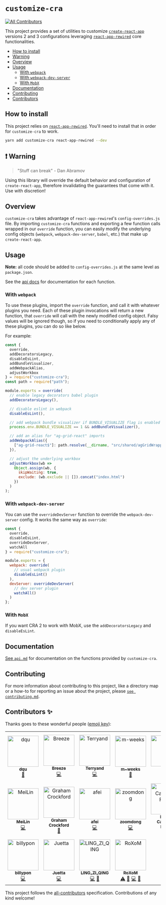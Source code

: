 # `customize-cra`

[![All Contributors](https://img.shields.io/badge/all_contributors-18-orange.svg?style=flat-square)](#contributors-)

This project provides a set of utilities to customize [`create-react-app`](https://github.com/facebook/create-react-app) versions 2 and 3 configurations leveraging [`react-app-rewired`](https://github.com/timarney/react-app-rewired/) core functionalities.

- [How to install](#how-to-install)
- [Warning](#warning)
- [Overview](#overview)
- [Usage](#usage)
  - [With `webpack`](#with-webpack)
  - [With `webpack-dev-server`](#with-webpack-dev-server)
  - [With `MobX`](#with-mobx)
- [Documentation](#documentation)
- [Contributing](#contributing)
- [Contributors](#contributors)

## How to install

This project relies on [`react-app-rewired`](https://github.com/timarney/react-app-rewired/). You'll need to install that in order for `customize-cra` to work.

```bash
yarn add customize-cra react-app-rewired --dev
```

## ❗ Warning

> "Stuff can break"
> \- Dan Abramov

Using this library will override the default behavior and configuration of `create-react-app`, therefore invalidating the guarantees that come with it. Use with discretion!

## Overview

`customize-cra` takes advantage of `react-app-rewired`'s `config-overrides.js` file. By importing `customize-cra` functions and exporting a few function calls wrapped in our `override` function, you can easily modify the underlying config objects (`webpack`, `webpack-dev-server`, `babel`, etc.) that make up `create-react-app`.

## Usage

**Note:** all code should be added to `config-overrides.js` at the same level as `package.json`.

See the [api docs](api.md) for documentation for each function.

### With `webpack`

To use these plugins, import the `override` function, and call it with whatever plugins you need. Each of these plugin invocations will return a new function, that `override` will call with the newly modified config object. Falsy values will be ignored though, so if you need to conditionally apply any of these plugins, you can do so like below.

For example:

```js
const {
  override,
  addDecoratorsLegacy,
  disableEsLint,
  addBundleVisualizer,
  addWebpackAlias,
  adjustWorkbox
} = require("customize-cra");
const path = require("path");

module.exports = override(
  // enable legacy decorators babel plugin
  addDecoratorsLegacy(),

  // disable eslint in webpack
  disableEsLint(),

  // add webpack bundle visualizer if BUNDLE_VISUALIZE flag is enabled
  process.env.BUNDLE_VISUALIZE == 1 && addBundleVisualizer(),

  // add an alias for "ag-grid-react" imports
  addWebpackAlias({
    ["ag-grid-react$"]: path.resolve(__dirname, "src/shared/agGridWrapper.js")
  }),

  // adjust the underlying workbox
  adjustWorkbox(wb =>
    Object.assign(wb, {
      skipWaiting: true,
      exclude: (wb.exclude || []).concat("index.html")
    })
  )
);
```

### With `webpack-dev-server`

You can use the `overrideDevServer` function to override the `webpack-dev-server` config. It works the same way as `override`:

```js
const {
  override,
  disableEsLint,
  overrideDevServer,
  watchAll
} = require("customize-cra");

module.exports = {
  webpack: override(
    // usual webpack plugin
    disableEsLint()
  ),
  devServer: overrideDevServer(
    // dev server plugin
    watchAll()
  )
};
```

### With `MobX`

If you want CRA 2 to work with MobX, use the `addDecoratorsLegacy` and `disableEsLint`.

## Documentation

[See `api.md`](api.md) for documentation on the functions provided by `customize-cra`.

## Contributing

For more information about contributing to this project, like a directory map or a how-to for reporting an issue about the project, please [`see contributing.md`](contributing.md).

## Contributors ✨

Thanks goes to these wonderful people ([emoji key](https://allcontributors.org/docs/en/emoji-key)):

<!-- ALL-CONTRIBUTORS-LIST:START - Do not remove or modify this section -->
<!-- prettier-ignore-start -->
<!-- markdownlint-disable -->
<table>
  <tr>
    <td align="center"><a href="https://github.com/dqu"><img src="https://avatars2.githubusercontent.com/u/4287468?v=4" width="100px;" alt="dqu"/><br /><sub><b>dqu</b></sub></a><br /><a href="#question-dqu" title="Answering Questions">💬</a></td>
    <td align="center"><a href="https://blog.breezelin.cn"><img src="https://avatars2.githubusercontent.com/u/5266711?v=4" width="100px;" alt="Breeze"/><br /><sub><b>Breeze</b></sub></a><br /><a href="https://github.com/arackaf/customize-cra/commits?author=breeze2" title="Code">💻</a></td>
    <td align="center"><a href="https://github.com/Terryand"><img src="https://avatars2.githubusercontent.com/u/22273687?v=4" width="100px;" alt="Terryand"/><br /><sub><b>Terryand</b></sub></a><br /><a href="https://github.com/arackaf/customize-cra/commits?author=Terryand" title="Code">💻</a></td>
    <td align="center"><a href="https://github.com/m-weeks"><img src="https://avatars0.githubusercontent.com/u/37918120?v=4" width="100px;" alt="m-weeks"/><br /><sub><b>m-weeks</b></sub></a><br /><a href="https://github.com/arackaf/customize-cra/issues?q=author%3Am-weeks" title="Bug reports">🐛</a></td>
    <td align="center"><a href="https://github.com/wuchaoya"><img src="https://avatars2.githubusercontent.com/u/20284675?v=4" width="100px;" alt="吴超"/><br /><sub><b>吴超</b></sub></a><br /><a href="#example-wuchaoya" title="Examples">💡</a></td>
    <td align="center"><a href="http://jamesthistlewood.co.uk"><img src="https://avatars3.githubusercontent.com/u/8274049?v=4" width="100px;" alt="James Thistlewood"/><br /><sub><b>James Thistlewood</b></sub></a><br /><a href="https://github.com/arackaf/customize-cra/commits?author=jthistle" title="Code">💻</a></td>
    <td align="center"><a href="https://github.com/taddj"><img src="https://avatars1.githubusercontent.com/u/48697700?v=4" width="100px;" alt="taddj"/><br /><sub><b>taddj</b></sub></a><br /><a href="#question-taddj" title="Answering Questions">💬</a></td>
  </tr>
  <tr>
    <td align="center"><a href="https://github.com/postgetme"><img src="https://avatars3.githubusercontent.com/u/5118867?v=4" width="100px;" alt="MeiLin"/><br /><sub><b>MeiLin</b></sub></a><br /><a href="https://github.com/arackaf/customize-cra/commits?author=postgetme" title="Code">💻</a></td>
    <td align="center"><a href="https://github.com/badgerwithagun"><img src="https://avatars0.githubusercontent.com/u/6483013?v=4" width="100px;" alt="Graham Crockford"/><br /><sub><b>Graham Crockford</b></sub></a><br /><a href="#ideas-badgerwithagun" title="Ideas, Planning, & Feedback">🤔</a></td>
    <td align="center"><a href="https://github.com/gfafei"><img src="https://avatars3.githubusercontent.com/u/12234890?v=4" width="100px;" alt="afei"/><br /><sub><b>afei</b></sub></a><br /><a href="https://github.com/arackaf/customize-cra/commits?author=gfafei" title="Code">💻</a></td>
    <td align="center"><a href="https://github.com/fireairforce"><img src="https://avatars3.githubusercontent.com/u/32598811?v=4" width="100px;" alt="zoomdong"/><br /><sub><b>zoomdong</b></sub></a><br /><a href="https://github.com/arackaf/customize-cra/commits?author=fireairforce" title="Code">💻</a></td>
    <td align="center"><a href="https://github.com/danilofuchs"><img src="https://avatars0.githubusercontent.com/u/17657014?v=4" width="100px;" alt="Danilo Campana Fuchs"/><br /><sub><b>Danilo Campana Fuchs</b></sub></a><br /><a href="https://github.com/arackaf/customize-cra/commits?author=danilofuchs" title="Code">💻</a></td>
    <td align="center"><a href="https://github.com/ronarvaez"><img src="https://avatars0.githubusercontent.com/u/14306638?v=4" width="100px;" alt="Rodrigo Narvaez"/><br /><sub><b>Rodrigo Narvaez</b></sub></a><br /><a href="https://github.com/arackaf/customize-cra/commits?author=ronarvaez" title="Code">💻</a></td>
    <td align="center"><a href="https://blackmatch.github.io"><img src="https://avatars3.githubusercontent.com/u/12443954?v=4" width="100px;" alt="blackmatch"/><br /><sub><b>blackmatch</b></sub></a><br /><a href="https://github.com/arackaf/customize-cra/commits?author=blackmatch" title="Code">💻</a></td>
  </tr>
  <tr>
    <td align="center"><a href="https://github.com/billypon"><img src="https://avatars2.githubusercontent.com/u/1763302?v=4" width="100px;" alt="billypon"/><br /><sub><b>billypon</b></sub></a><br /><a href="https://github.com/arackaf/customize-cra/commits?author=billypon" title="Code">💻</a></td>
    <td align="center"><a href="https://github.com/1123612483"><img src="https://avatars1.githubusercontent.com/u/20741541?v=4" width="100px;" alt="Juetta"/><br /><sub><b>Juetta</b></sub></a><br /><a href="https://github.com/arackaf/customize-cra/commits?author=1123612483" title="Code">💻</a></td>
    <td align="center"><a href="https://www.onlyling.com"><img src="https://avatars3.githubusercontent.com/u/9999765?v=4" width="100px;" alt="LING_ZI_QING"/><br /><sub><b>LING_ZI_QING</b></sub></a><br /><a href="https://github.com/arackaf/customize-cra/commits?author=onlyling" title="Code">💻</a> <a href="https://github.com/arackaf/customize-cra/commits?author=onlyling" title="Documentation">📖</a></td>
    <td align="center"><a href="https://github.com/xyy94813"><img src="https://avatars0.githubusercontent.com/u/17971352?v=4" width="100px;" alt="RoXoM"/><br /><sub><b>RoXoM</b></sub></a><br /><a href="https://github.com/arackaf/customize-cra/commits?author=xyy94813" title="Tests">⚠️</a> <a href="https://github.com/arackaf/customize-cra/issues?q=author%3Axyy94813" title="Bug reports">🐛</a> <a href="https://github.com/arackaf/customize-cra/commits?author=xyy94813" title="Code">💻</a> <a href="https://github.com/arackaf/customize-cra/commits?author=xyy94813" title="Documentation">📖</a></td>
  </tr>
</table>

<!-- markdownlint-enable -->
<!-- prettier-ignore-end -->
<!-- ALL-CONTRIBUTORS-LIST:END -->

This project follows the [all-contributors](https://github.com/all-contributors/all-contributors) specification. Contributions of any kind welcome!
